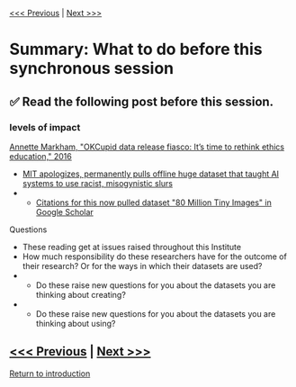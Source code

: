 [<<< Previous](accessibility.md) | [Next >>>](continue.md)

# Summary: **What to do before this synchronous session**

## :white_check_mark: **Read the following post before this session.**

### levels of impact
[Annette Markham, "OKCupid data release fiasco: It’s time to rethink ethics education," 2016](http://annettemarkham.com/2016/05/okcupid-data-release-fiasco-its-time-to-rethink-ethics-education/)
* [MIT apologizes, permanently pulls offline huge dataset that taught AI systems to use racist, misogynistic slurs](https://www.theregister.com/2020/07/01/mit_dataset_removed/)
* * [Citations for this now pulled dataset "80 Million Tiny Images" in Google Scholar](https://scholar.google.com/scholar?hl=en&as_sdt=0%2C44&q=%2280+Million+Tiny+Images%22&btnG=)

Questions
* These reading get at issues raised throughout this Institute
* How much responsibility do these researchers have for the outcome of their research? Or for the ways in which their datasets are used? 
* * Do these raise new questions for you about the datasets you are thinking about creating?
* * Do these raise new questions for you about the datasets you are thinking about using?


[<<< Previous](accessibility.md) | [Next >>>](continue.md)
-----
[Return to introduction](https://github.com/SouthernMethodistUniversity/access)
